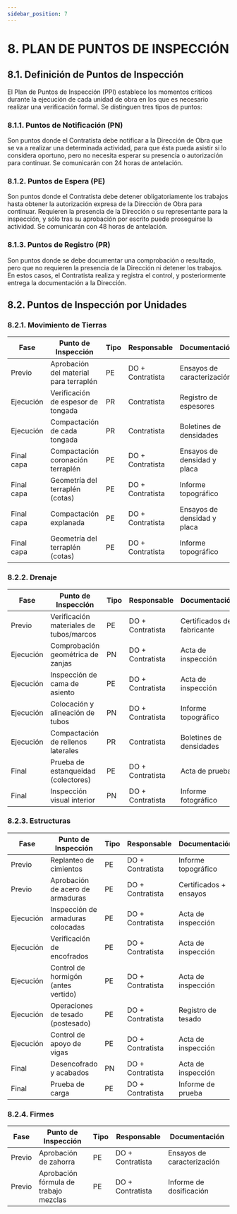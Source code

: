 ```yaml
---
sidebar_position: 7
---
```


# 8. PLAN DE PUNTOS DE INSPECCIÓN

## 8.1. Definición de Puntos de Inspección

El Plan de Puntos de Inspección (PPI) establece los momentos críticos durante la ejecución de cada unidad de obra en los que es necesario realizar una verificación formal. Se distinguen tres tipos de puntos:

### 8.1.1. Puntos de Notificación (PN)

Son puntos donde el Contratista debe notificar a la Dirección de Obra que se va a realizar una determinada actividad, para que ésta pueda asistir si lo considera oportuno, pero no necesita esperar su presencia o autorización para continuar. Se comunicarán con 24 horas de antelación.

### 8.1.2. Puntos de Espera (PE)

Son puntos donde el Contratista debe detener obligatoriamente los trabajos hasta obtener la autorización expresa de la Dirección de Obra para continuar. Requieren la presencia de la Dirección o su representante para la inspección, y sólo tras su aprobación por escrito puede proseguirse la actividad. Se comunicarán con 48 horas de antelación.

### 8.1.3. Puntos de Registro (PR)

Son puntos donde se debe documentar una comprobación o resultado, pero que no requieren la presencia de la Dirección ni detener los trabajos. En estos casos, el Contratista realiza y registra el control, y posteriormente entrega la documentación a la Dirección.

## 8.2. Puntos de Inspección por Unidades

### 8.2.1. Movimiento de Tierras

| Fase | Punto de Inspección | Tipo | Responsable | Documentación |
|------|---------------------|------|-------------|---------------|
| Previo | Aprobación del material para terraplén | PE | DO + Contratista | Ensayos de caracterización |
| Ejecución | Verificación de espesor de tongada | PR | Contratista | Registro de espesores |
| Ejecución | Compactación de cada tongada | PR | Contratista | Boletines de densidades |
| Final capa | Compactación coronación terraplén | PE | DO + Contratista | Ensayos de densidad y placa |
| Final capa | Geometría del terraplén (cotas) | PE | DO + Contratista | Informe topográfico |
| Final capa | Compactación explanada | PE | DO + Contratista | Ensayos de densidad y placa |
| Final capa | Geometría del terraplén (cotas) | PE | DO + Contratista | Informe topográfico |

### 8.2.2. Drenaje

| Fase | Punto de Inspección | Tipo | Responsable | Documentación |
|------|---------------------|------|-------------|---------------|
| Previo | Verificación materiales de tubos/marcos | PE | DO + Contratista | Certificados de fabricante |
| Ejecución | Comprobación geométrica de zanjas | PN | DO + Contratista | Acta de inspección |
| Ejecución | Inspección de cama de asiento | PE | DO + Contratista | Acta de inspección |
| Ejecución | Colocación y alineación de tubos | PN | DO + Contratista | Informe topográfico |
| Ejecución | Compactación de rellenos laterales | PR | Contratista | Boletines de densidades |
| Final | Prueba de estanqueidad (colectores) | PE | DO + Contratista | Acta de prueba |
| Final | Inspección visual interior | PN | DO + Contratista | Informe fotográfico |

### 8.2.3. Estructuras

| Fase | Punto de Inspección | Tipo | Responsable | Documentación |
|------|---------------------|------|-------------|---------------|
| Previo | Replanteo de cimientos | PE | DO + Contratista | Informe topográfico |
| Previo | Aprobación de acero de armaduras | PE | DO + Contratista | Certificados + ensayos |
| Ejecución | Inspección de armaduras colocadas | PE | DO + Contratista | Acta de inspección |
| Ejecución | Verificación de encofrados | PE | DO + Contratista | Acta de inspección |
| Ejecución | Control de hormigón (antes vertido) | PE | DO + Contratista | Acta de inspección |
| Ejecución | Operaciones de tesado (postesado) | PE | DO + Contratista | Registro de tesado |
| Ejecución | Control de apoyo de vigas | PE | DO + Contratista | Acta de inspección |
| Final | Desencofrado y acabados | PN | DO + Contratista | Acta de inspección |
| Final | Prueba de carga | PE | DO + Contratista | Informe de prueba |

### 8.2.4. Firmes

| Fase | Punto de Inspección | Tipo | Responsable | Documentación |
|------|---------------------|------|-------------|---------------|
| Previo | Aprobación de zahorra | PE | DO + Contratista | Ensayos de caracterización |
| Previo | Aprobación fórmula de trabajo mezclas | PE | DO + Contratista | Informe de dosificación |
